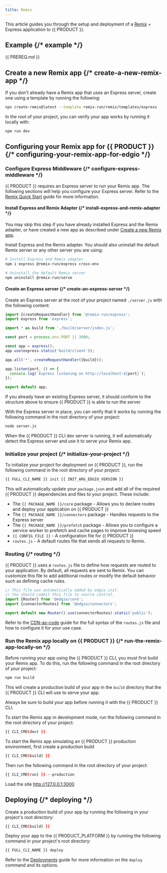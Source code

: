 ```yaml
---
title: Remix
---
```


This article guides you through the setup and deployment of a [Remix](https://remix.run/) + Express application to {{ PRODUCT }}.

## Example {/* example */}

<ExampleButtons
  title="Remix + Express"
  siteUrl="https://edgio-community-examples-v7-remix-live.edgio.link/"
  repoUrl="https://github.com/edgio-docs/edgio-v7-remix-example"
/>

{{ PREREQ.md }}

## Create a new Remix app {/* create-a-new-remix-app */}

If you don't already have a Remix app that uses an Express server, create one using a template by running the following:

```bash
npx create-remix@latest --template remix-run/remix/templates/express
```

In the root of your project, you can verify your app works by running it locally with:

```bash
npm run dev
```

## Configuring your Remix app for {{ PRODUCT }} {/* configuring-your-remix-app-for-edgio */}

### Configure Express Middleware {/* configure-express-middleware */}

{{ PRODUCT }} requires an Express server to run your Remix app. The following sections will help you configure your Express server. Refer to the [Remix Quick Start](https://remix.run/docs/en/main/start/quickstart#bring-your-own-server) guide for more information.

#### Install Express and Remix Adapter {/* install-express-and-remix-adapter */}

<Info>

You may skip this step if you have already installed Express and the Remix adapter, or have created a new app as described under [Create a new Remix app](#create-a-new-remix-app).

</Info>

Install Express and the Remix adapter. You should also uninstall the default Remix server or any other server you are using:

```bash
# Install Express and Remix adapter
npm i express @remix-run/express cross-env

# Uninstall the default Remix server
npm uninstall @remix-run/serve
```

#### Create an Express server {/* create-an-express-server */}

Create an Express server at the root of your project named `./server.js` with the following content:

```js filename="./server.js"
import {createRequestHandler} from '@remix-run/express';
import express from 'express';

import * as build from './build/server/index.js';

const port = process.env.PORT || 3000;

const app = express();
app.use(express.static('build/client'));

app.all('*', createRequestHandler({build}));

app.listen(port, () => {
  console.log(`Express listening on http://localhost:${port}`);
});

export default app;
```

<Important>

If you already have an existing Express server, it should conform to the structure above to ensure {{ PRODUCT }} is able to run the server.

</Important>

With the Express server in place, you can verify that it works by running the following command in the root directory of your project:

```bash
node server.js
```

<Info>

When the {{ PRODUCT }} CLI dev server is running, it will automatically detect the Express server and use it to serve your Remix app.

</Info>

### Initialize your project {/* initialize-your-project */}

To initialize your project for deployment on {{ PRODUCT }}, run the following command in the root directory of your project:

```bash
{{ FULL_CLI_NAME }} init {{ INIT_ARG_EDGIO_VERSION }}
```

This will automatically update your `package.json` and add all of the required {{ PRODUCT }} dependencies and files to your project. These include:

- The `{{ PACKAGE_NAME }}/core` package - Allows you to declare routes and deploy your application on {{ PRODUCT }}
- The `{{ PACKAGE_NAME }}/connectors` package - Handles requests to the Express server
- The `{{ PACKAGE_NAME }}/prefetch` package - Allows you to configure a service worker to prefetch and cache pages to improve browsing speed
- `{{ CONFIG_FILE }}` - A configuration file for {{ PRODUCT }}
- `routes.js` - A default routes file that sends all requests to Remix.

### Routing {/* routing */}

{{ PRODUCT }} uses a `routes.js` file to define how requests are routed to your application. By default, all requests are sent to Remix. You can customize this file to add additional routes or modify the default behavior such as defining cache rules.

```js filename="./routes.js"
// This file was automatically added by edgio init.
// You should commit this file to source control.
import {Router} from '@edgio/core';
import {connectorRoutes} from '@edgio/connectors';

export default new Router().use(connectorRoutes).static('public');
```

Refer to the [CDN-as-code](/applications/performance/cdn_as_code) guide for the full syntax of the `routes.js` file and how to configure it for your use case.

### Run the Remix app locally on {{ PRODUCT }} {/* run-the-remix-app-locally-on */}

Before running your app using the {{ PRODUCT }} CLI, you must first build your Remix app. To do this, run the following command in the root directory of your project:

```bash
npm run build
```

This will create a production build of your app in the `build` directory that the {{ PRODUCT }} CLI will use to serve your app.

<Important>

Always be sure to build your app before running it with the {{ PRODUCT }} CLI.

</Important>

To start the Remix app in development mode, run the following command in the root directory of your project:

```bash
{{ CLI_CMD(dev) }}
```

To start the Remix app simulating an {{ PRODUCT }} production environment, first create a production build

```bash
{{ CLI_CMD(build) }}
```

Then run the following command in the root directory of your project:

```bash
{{ CLI_CMD(run) }} --production
```

Load the site http://127.0.0.1:3000

## Deploying {/* deploying */}

Create a production build of your app by running the following in your project's root directory:

```bash
{{ CLI_CMD(build) }}
```

Deploy your app to the {{ PRODUCT_PLATFORM }} by running the following command in your project's root directory:

```bash
{{ FULL_CLI_NAME }} deploy
```

Refer to the [Deployments](/applications/basics/deployments) guide for more information on the `deploy` command and its options.
